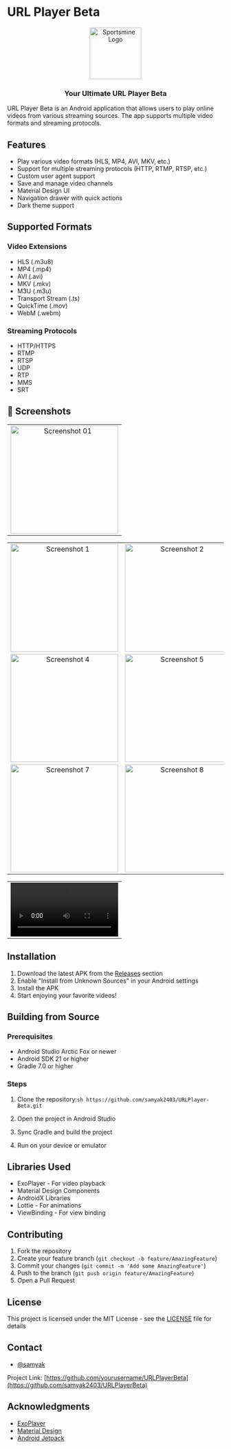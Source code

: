 # URL Player Beta

<div align="center">  
  <img src="https://github.com/samyak2403/URLPlayer-Beta/blob/master/image/URLPlayer-Beta.png" alt="Sportsmine Logo" width="120"/>  
  <h3>Your Ultimate URL Player Beta</h3>  
</div>  

URL Player Beta is an Android application that allows users to play online videos from various streaming sources. The app supports multiple video formats and streaming protocols.

## Features

- Play various video formats (HLS, MP4, AVI, MKV, etc.)
- Support for multiple streaming protocols (HTTP, RTMP, RTSP, etc.)
- Custom user agent support
- Save and manage video channels
- Material Design UI
- Navigation drawer with quick actions
- Dark theme support

## Supported Formats

### Video Extensions
- HLS (.m3u8)
- MP4 (.mp4)
- AVI (.avi)
- MKV (.mkv)
- M3U (.m3u)
- Transport Stream (.ts)
- QuickTime (.mov)
- WebM (.webm)

### Streaming Protocols
- HTTP/HTTPS
- RTMP
- RTSP
- UDP
- RTP
- MMS
- SRT

## 📸 Screenshots 


<table align="center" style="width:100%; text-align:center; border-collapse:collapse;">  
  <tr>  
    <td><img src="image/01.png" alt="Screenshot 01" width="250px"></td>  
  </tr>
</table>

<table align="center" style="width:100%; text-align:center; border-collapse:collapse;">  
  <tr>  
    <td><img src="image/1.png" alt="Screenshot 1" width="250px"></td>  
    <td><img src="image/2.png" alt="Screenshot 2" width="250px"></td>  
    <td><img src="image/3.png" alt="Screenshot 3" width="250px"></td>  
  </tr>  
  <tr>  
    <td><img src="image/4.png" alt="Screenshot 4" width="250px"></td>  
    <td><img src="image/5.png" alt="Screenshot 5" width="250px"></td>  
    <td><img src="image/6.png" alt="Screenshot 6" width="250px"></td>  
  </tr>  
  <tr>  
    <td><img src="image/7.png" alt="Screenshot 7" width="250px"></td>  
    <td><img src="image/8.png" alt="Screenshot 8" width="250px"></td>  
    <td><img src="image/9.png" alt="Screenshot 9" width="250px"></td>  
  </tr> 
</table>

<table align="center" style="width:100%; text-align:center; border-collapse:collapse;">  
  <tr>  
    <td>
      <video width="250px" controls>
        <source src="image/demo.mp4" type="video/mp4">
        Your browser does not support the video tag.
      </video>
    </td>  
  </tr>
</table>




## Installation

1. Download the latest APK from the [Releases](https://github.com/samyak2403/URLPlayer-Beta/releases/latest) section
2. Enable "Install from Unknown Sources" in your Android settings
3. Install the APK
4. Start enjoying your favorite videos!

## Building from Source

### Prerequisites
- Android Studio Arctic Fox or newer
- Android SDK 21 or higher
- Gradle 7.0 or higher

### Steps
1. Clone the repository:```sh https://github.com/samyak2403/URLPlayer-Beta.git ```

2. Open the project in Android Studio

3. Sync Gradle and build the project

4. Run on your device or emulator

## Libraries Used

- ExoPlayer - For video playback
- Material Design Components
- AndroidX Libraries
- Lottie - For animations
- ViewBinding - For view binding

## Contributing

1. Fork the repository
2. Create your feature branch (`git checkout -b feature/AmazingFeature`)
3. Commit your changes (`git commit -m 'Add some AmazingFeature'`)
4. Push to the branch (`git push origin feature/AmazingFeature`)
5. Open a Pull Request

## License

This project is licensed under the MIT License - see the [LICENSE](LICENSE) file for details

## Contact

 - [@samyak](mailto:arrowwouldpro@gmail.com)

Project Link: [https://github.com/yourusername/URLPlayerBeta](https://github.com/samyak2403/URLPlayerBeta)

## Acknowledgments

- [ExoPlayer](https://github.com/google/ExoPlayer)
- [Material Design](https://material.io/design)
- [Android Jetpack](https://developer.android.com/jetpack)
